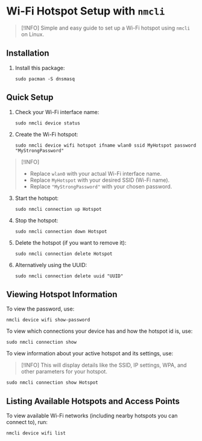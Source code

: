 # Wi-Fi Hotspot Setup with `nmcli`

> [!INFO]
> Simple and easy guide to set up a Wi-Fi hotspot using `nmcli` on Linux.

## Installation

1. Install this package:

   ```shell
   sudo pacman -S dnsmasq
   ```

## Quick Setup

1. Check your Wi-Fi interface name:

   ```shell
   sudo nmcli device status
   ```

2. Create the Wi-Fi hotspot:

   ```shell
   sudo nmcli device wifi hotspot ifname wlan0 ssid MyHotspot password "MyStrongPassword"
   ```

> [!INFO]
>
> - Replace `wlan0` with your actual Wi-Fi interface name.
> - Replace `MyHotspot` with your desired SSID (Wi-Fi name).
> - Replace `"MyStrongPassword"` with your chosen password.

3. Start the hotspot:

   ```shell
   sudo nmcli connection up Hotspot
   ```

4. Stop the hotspot:

   ```shell
   sudo nmcli connection down Hotspot
   ```

5. Delete the hotspot (if you want to remove it):

   ```shell
   sudo nmcli connection delete Hotspot
   ```

6. Alternatively using the UUID:

   ```shell
   sudo nmcli connection delete uuid "UUID"
   ```

## Viewing Hotspot Information

To view the password, use:

```shell
nmcli device wifi show-password
```

To view which connections your device has and how the hotspot id is, use:

```shell
sudo nmcli connection show
```

To view information about your active hotspot and its settings, use:

> [!INFO]
> This will display details like the SSID, IP settings, WPA, and other parameters for your hotspot.

```shell
sudo nmcli connection show Hotspot
```

## Listing Available Hotspots and Access Points

To view available Wi-Fi networks (including nearby hotspots you can connect to), run:

```shell
nmcli device wifi list
```
